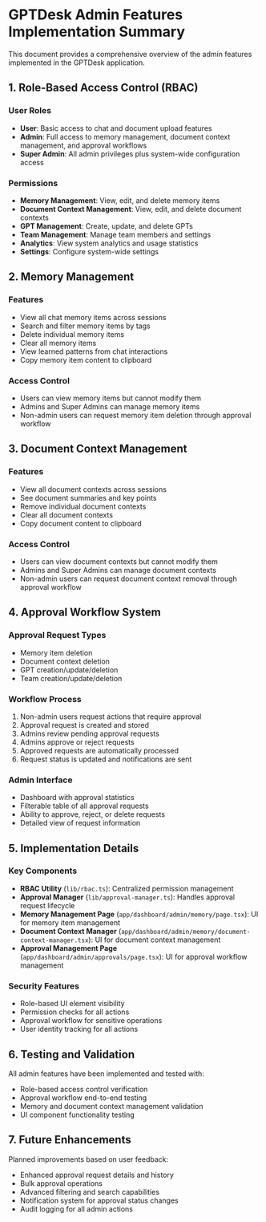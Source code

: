 # GPTDesk Admin Features Implementation Summary

This document provides a comprehensive overview of the admin features implemented in the GPTDesk application.

## 1. Role-Based Access Control (RBAC)

### User Roles
- **User**: Basic access to chat and document upload features
- **Admin**: Full access to memory management, document context management, and approval workflows
- **Super Admin**: All admin privileges plus system-wide configuration access

### Permissions
- **Memory Management**: View, edit, and delete memory items
- **Document Context Management**: View, edit, and delete document contexts
- **GPT Management**: Create, update, and delete GPTs
- **Team Management**: Manage team members and settings
- **Analytics**: View system analytics and usage statistics
- **Settings**: Configure system-wide settings

## 2. Memory Management

### Features
- View all chat memory items across sessions
- Search and filter memory items by tags
- Delete individual memory items
- Clear all memory items
- View learned patterns from chat interactions
- Copy memory item content to clipboard

### Access Control
- Users can view memory items but cannot modify them
- Admins and Super Admins can manage memory items
- Non-admin users can request memory item deletion through approval workflow

## 3. Document Context Management

### Features
- View all document contexts across sessions
- See document summaries and key points
- Remove individual document contexts
- Clear all document contexts
- Copy document content to clipboard

### Access Control
- Users can view document contexts but cannot modify them
- Admins and Super Admins can manage document contexts
- Non-admin users can request document context removal through approval workflow

## 4. Approval Workflow System

### Approval Request Types
- Memory item deletion
- Document context deletion
- GPT creation/update/deletion
- Team creation/update/deletion

### Workflow Process
1. Non-admin users request actions that require approval
2. Approval request is created and stored
3. Admins review pending approval requests
4. Admins approve or reject requests
5. Approved requests are automatically processed
6. Request status is updated and notifications are sent

### Admin Interface
- Dashboard with approval statistics
- Filterable table of all approval requests
- Ability to approve, reject, or delete requests
- Detailed view of request information

## 5. Implementation Details

### Key Components
- **RBAC Utility** (`lib/rbac.ts`): Centralized permission management
- **Approval Manager** (`lib/approval-manager.ts`): Handles approval request lifecycle
- **Memory Management Page** (`app/dashboard/admin/memory/page.tsx`): UI for memory item management
- **Document Context Manager** (`app/dashboard/admin/memory/document-context-manager.tsx`): UI for document context management
- **Approval Management Page** (`app/dashboard/admin/approvals/page.tsx`): UI for approval workflow management

### Security Features
- Role-based UI element visibility
- Permission checks for all actions
- Approval workflow for sensitive operations
- User identity tracking for all actions

## 6. Testing and Validation

All admin features have been implemented and tested with:
- Role-based access control verification
- Approval workflow end-to-end testing
- Memory and document context management validation
- UI component functionality testing

## 7. Future Enhancements

Planned improvements based on user feedback:
- Enhanced approval request details and history
- Bulk approval operations
- Advanced filtering and search capabilities
- Notification system for approval status changes
- Audit logging for all admin actions
